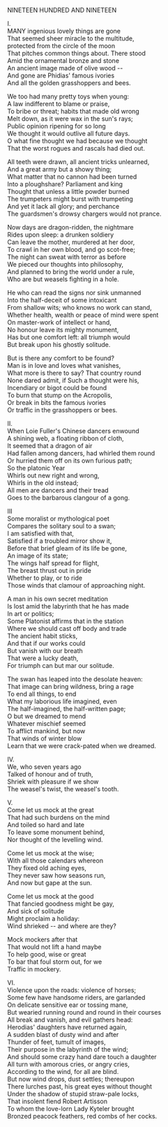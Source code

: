 NINETEEN HUNDRED AND NINETEEN  
  
I.  
MANY ingenious lovely things are gone  
That seemed sheer miracle to the multitude,  
protected from the circle of the moon  
That pitches common things about.  There stood  
Amid the ornamental bronze and stone  
An ancient image made of olive wood --  
And gone are Phidias' famous ivories  
And all the golden grasshoppers and bees.  
  
We too had many pretty toys when young:  
A law indifferent to blame or praise,  
To bribe or threat; habits that made old wrong  
Melt down, as it were wax in the sun's rays;  
Public opinion ripening for so long  
We thought it would outlive all future days.  
O what fine thought we had because we thought  
That the worst rogues and rascals had died out.  
  
All teeth were drawn, all ancient tricks unlearned,  
And a great army but a showy thing;  
What matter that no cannon had been turned  
Into a ploughshare? Parliament and king  
Thought that unless a little powder burned  
The trumpeters might burst with trumpeting  
And yet it lack all glory; and perchance  
The guardsmen's drowsy chargers would not prance.  
  
Now days are dragon-ridden, the nightmare  
Rides upon sleep:  a drunken soldiery  
Can leave the mother, murdered at her door,  
To crawl in her own blood, and go scot-free;  
The night can sweat with terror as before  
We pieced our thoughts into philosophy,  
And planned to bring the world under a rule,  
Who are but weasels fighting in a hole.  
  
He who can read the signs nor sink unmanned  
Into the half-deceit of some intoxicant  
From shallow wits; who knows no work can stand,  
Whether health, wealth or peace of mind were spent  
On master-work of intellect or hand,  
No honour leave its mighty monument,  
Has but one comfort left:  all triumph would  
But break upon his ghostly solitude.  
  
But is there any comfort to be found?  
Man is in love and loves what vanishes,  
What more is there to say? That country round  
None dared admit, if Such a thought were his,  
Incendiary or bigot could be found  
To burn that stump on the Acropolis,  
Or break in bits the famous ivories  
Or traffic in the grasshoppers or bees.  
  
  
II.  
When Loie Fuller's Chinese dancers enwound  
A shining web, a floating ribbon of cloth,  
It seemed that a dragon of air  
Had fallen among dancers, had whirled them round  
Or hurried them off on its own furious path;  
So the platonic Year  
Whirls out new right and wrong,  
Whirls in the old instead;  
All men are dancers and their tread  
Goes to the barbarous clangour of a gong.  
  
  
III  
Some moralist or mythological poet  
Compares the solitary soul to a swan;  
I am satisfied with that,  
Satisfied if a troubled mirror show it,  
Before that brief gleam of its life be gone,  
An image of its state;  
The wings half spread for flight,  
The breast thrust out in pride  
Whether to play, or to ride  
Those winds that clamour of approaching night.  
  
A man in his own secret meditation  
Is lost amid the labyrinth that he has made  
In art or politics;  
Some Platonist affirms that in the station  
Where we should cast off body and trade  
The ancient habit sticks,  
And that if our works could  
But vanish with our breath  
That were a lucky death,  
For triumph can but mar our solitude.  
  
The swan has leaped into the desolate heaven:  
That image can bring wildness, bring a rage  
To end all things, to end  
What my laborious life imagined, even  
The half-imagined, the half-written page;  
O but we dreamed to mend  
Whatever mischief seemed  
To afflict mankind, but now  
That winds of winter blow  
Learn that we were crack-pated when we dreamed.  
  
  
IV.  
We, who seven years ago  
Talked of honour and of truth,  
Shriek with pleasure if we show  
The weasel's twist, the weasel's tooth.  
  
  
V.  
Come let us mock at the great  
That had such burdens on the mind  
And toiled so hard and late  
To leave some monument behind,  
Nor thought of the levelling wind.  
  
Come let us mock at the wise;  
With all those calendars whereon  
They fixed old aching eyes,  
They never saw how seasons run,  
And now but gape at the sun.  
  
Come let us mock at the good  
That fancied goodness might be gay,  
And sick of solitude  
Might proclaim a holiday:  
Wind shrieked -- and where are they?  
  
Mock mockers after that  
That would not lift a hand maybe  
To help good, wise or great  
To bar that foul storm out, for we  
Traffic in mockery.  
  
  
VI.  
Violence upon the roads:  violence of horses;  
Some few have handsome riders, are garlanded  
On delicate sensitive ear or tossing mane,  
But wearied running round and round in their courses  
All break and vanish, and evil gathers head:  
Herodias' daughters have returned again,  
A sudden blast of dusty wind and after  
Thunder of feet, tumult of images,  
Their purpose in the labyrinth of the wind;  
And should some crazy hand dare touch a daughter  
All turn with amorous cries, or angry cries,  
According to the wind, for all are blind.  
But now wind drops, dust settles; thereupon  
There lurches past, his great eyes without thought  
Under the shadow of stupid straw-pale locks,  
That insolent fiend Robert Artisson  
To whom the love-lorn Lady Kyteler brought  
Bronzed peacock feathers, red combs of her cocks.  
